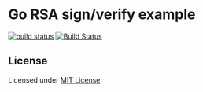 # Go RSA sign/verify example

[![build status](https://travis-ci.org/danil/go_rsa_signaturea_example.svg?branch=master)](https://travis-ci.org/danil/go_rsa_signaturea_example)
[![Build Status](https://cloud.drone.io/api/badges/danil/go_rsa_signaturea_example/status.svg)](https://cloud.drone.io/danil/go_rsa_signaturea_example)

## License

Licensed under [MIT License](./LICENSE)
